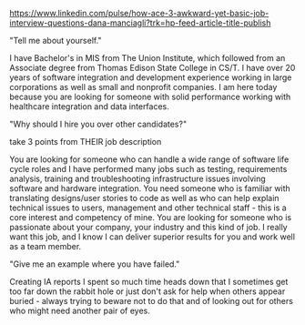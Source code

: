 
https://www.linkedin.com/pulse/how-ace-3-awkward-yet-basic-job-interview-questions-dana-manciagli?trk=hp-feed-article-title-publish

"Tell me about yourself."

I have Bachelor's in MIS from The Union Institute, which followed from an Associate degree from Thomas Edison State College in CS/T. 
I have over 20 years of software integration and development experience working in large corporations as well as small and nonprofit companies.
I am here today because you are looking for someone with solid performance working with healthcare integration and data interfaces.

"Why should I hire you over other candidates?" 

take 3 points from THEIR job description

You are looking for someone who can handle a wide range of software life cycle roles and I have performed many jobs such as testing, requirements analysis, training and troubleshooting infrastructure issues involving software and hardware integration.
You need someone who is familiar with translating designs/user stories to code as well as who can help explain technical issues to users, management and other technical staff - this is a core interest and competency of mine.
You are looking for someone who is passionate about your company, your industry and this kind of job.
I really want this job, and I know I can deliver superior results for you and work well as a team member.

"Give me an example where you have failed."

Creating IA reports I spent so much time heads down that I sometimes get too far down the rabbit hole or just don't ask for help when others appear buried - always trying to beware not to do that and of looking out for others who might need another pair of eyes.
 

